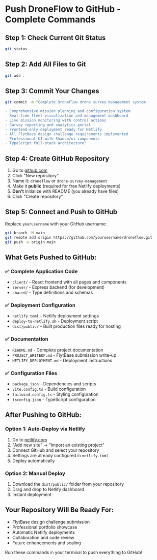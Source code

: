 # Push DroneFlow to GitHub - Complete Commands

## Step 1: Check Current Git Status
```bash
git status
```

## Step 2: Add All Files to Git
```bash
git add .
```

## Step 3: Commit Your Changes
```bash
git commit -m "Complete DroneFlow drone survey management system

- Comprehensive mission planning and configuration system
- Real-time fleet visualization and management dashboard  
- Live mission monitoring with control actions
- Survey reporting and analytics portal
- Frontend-only deployment ready for Netlify
- All FlytBase design challenge requirements implemented
- Professional UI with Shadcn/ui components
- TypeScript full-stack architecture"
```

## Step 4: Create GitHub Repository
1. Go to [github.com](https://github.com)
2. Click "New repository"
3. Name it: `droneflow` or `drone-survey-management`
4. Make it **public** (required for free Netlify deployments)
5. **Don't** initialize with README (you already have files)
6. Click "Create repository"

## Step 5: Connect and Push to GitHub
Replace `yourusername` with your GitHub username:

```bash
git branch -M main
git remote add origin https://github.com/yourusername/droneflow.git
git push -u origin main
```

## What Gets Pushed to GitHub:

### ✅ Complete Application Code
- `client/` - React frontend with all pages and components
- `server/` - Express backend (for development)
- `shared/` - Type definitions and schemas

### ✅ Deployment Configuration
- `netlify.toml` - Netlify deployment settings
- `deploy-to-netlify.sh` - Deployment script
- `dist/public/` - Built production files ready for hosting

### ✅ Documentation
- `README.md` - Complete project documentation
- `PROJECT_WRITEUP.md` - FlytBase submission write-up
- `NETLIFY_DEPLOYMENT.md` - Deployment instructions

### ✅ Configuration Files
- `package.json` - Dependencies and scripts
- `vite.config.ts` - Build configuration
- `tailwind.config.ts` - Styling configuration
- `tsconfig.json` - TypeScript configuration

## After Pushing to GitHub:

### Option 1: Auto-Deploy via Netlify
1. Go to [netlify.com](https://netlify.com)
2. "Add new site" → "Import an existing project"
3. Connect GitHub and select your repository
4. Settings are already configured in `netlify.toml`
5. Deploy automatically

### Option 2: Manual Deploy
1. Download the `dist/public/` folder from your repository
2. Drag and drop to Netlify dashboard
3. Instant deployment

## Your Repository Will Be Ready For:
- FlytBase design challenge submission
- Professional portfolio showcase  
- Automatic Netlify deployments
- Collaboration and code review
- Future enhancements and scaling

Run these commands in your terminal to push everything to GitHub!